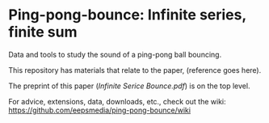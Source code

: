 # Ping-pong-bounce: Infinite series, finite sum
Data and tools to study the sound of a ping-pong ball bouncing.

This repository has materials that relate to the paper, (reference goes here).

The preprint of this paper (*Infinite Serice Bounce.pdf*) is on the top level.

For advice, extensions, data, downloads, etc., check out the wiki: https://github.com/eepsmedia/ping-pong-bounce/wiki

